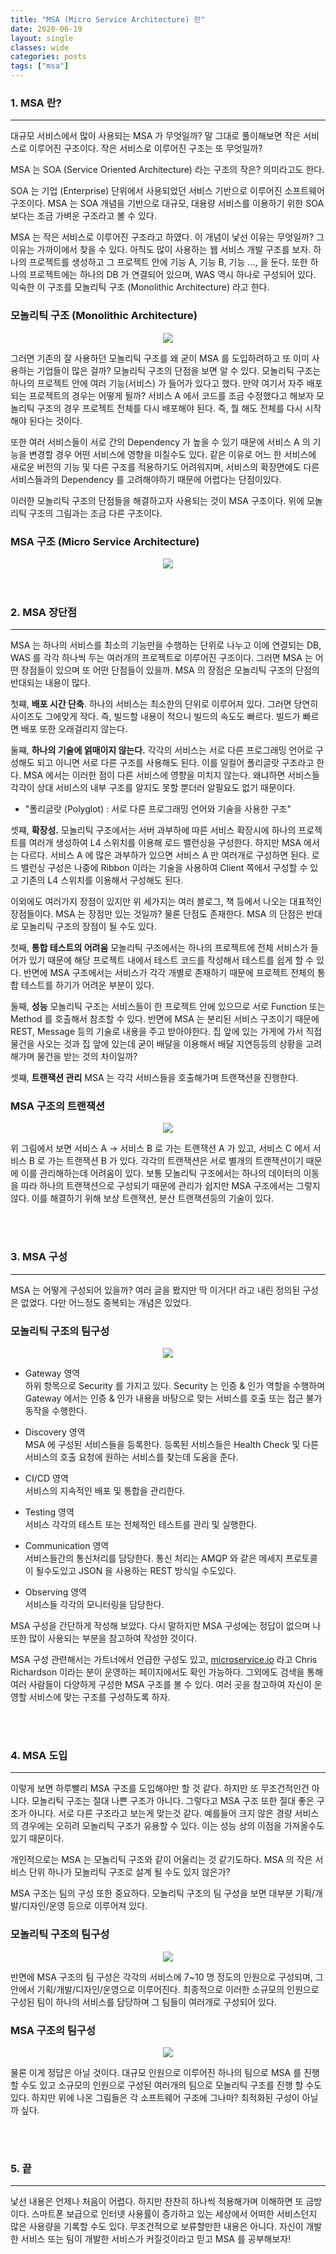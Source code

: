 ```yaml
---
title: "MSA (Micro Service Architecture) 란"
date: 2020-06-19
layout: single
classes: wide
categories: posts
tags: ["msa"]
---
```


### **1. MSA 란?**
--- 
대규모 서비스에서 많이 사용되는 MSA 가 무엇일까? 말 그대로 풀이해보면 작은 서비스로 이루어진 구조이다. 작은 서비스로 이루어진 구조는 또 무엇일까? 

MSA 는 SOA (Service Oriented Architecture) 라는 구조의 작은? 의미라고도 한다. 

SOA 는 기업 (Enterprise) 단위에서 사용되었던 서비스 기반으로 이루어진 소프트웨어 구조이다. MSA 는 SOA 개념을 기반으로 대규모, 대용량 서비스를 이용하기 위한 SOA 보다는 조금 가벼운 구조라고 볼 수 있다.

MSA 는 작은 서비스로 이루어진 구조라고 하였다. 이 개념이 낯선 이유는 무엇일까? 그 이유는 가까이에서 찾을 수 있다. 아직도 많이 사용하는 웹 서비스 개발 구조를 보자. 하나의 프로젝트를 생성하고 그 프로젝트 안에 기능 A, 기능 B, 기능 ..., 을 둔다. 또한 하나의 프로젝트에는 하나의 DB 가 연결되어 있으며, WAS 역시 하나로 구성되어 있다. 익숙한 이 구조를 모놀리틱 구조 (Monolithic Architecture) 라고 한다.

### **모놀리틱 구조 (Monolithic Architecture)**
<div style="width: 100%; text-align: center;">
  <img src="https://subji.github.io/assets/images/msa1.PNG">
</div>

그러면 기존의 잘 사용하던 모놀리틱 구조를 왜 굳이 MSA 를 도입하려하고 또 이미 사용하는 기업들이 많은 걸까? 모놀리틱 구조의 단점을 보면 알 수 있다. 모놀리틱 구조는 하나의 프로젝트 안에 여러 기능(서비스) 가 들어가 있다고 했다. 만약 여기서 자주 배포되는 프로젝트의 경우는 어떻게 될까? 서비스 A 에서 코드를 조금 수정했다고 해보자 모놀리틱 구조의 경우 프로젝트 전체를 다시 배포해야 된다. 즉, 뭘 해도 전체를 다시 시작해야 된다는 것이다. 

또한 여러 서비스들이 서로 간의 Dependency 가 높을 수 있기 때문에 서비스 A 의 기능을 변경할 경우 어떤 서비스에 영향을 미칠수도 있다. 같은 이유로 어느 한 서비스에 새로운 버전의 기능 및 다른 구조를 적용하기도 어려워지며, 서비스의 확장면에도 다른 서비스들과의 Dependency 를 고려해야하기 때문에 어렵다는 단점이있다.

이러한 모놀리틱 구조의 단점들을 해결하고자 사용되는 것이 MSA 구조이다. 위에 모놀리틱 구조의 그림과는 조금 다른 구조이다.

### **MSA 구조 (Micro Service Architecture)**
<div style="width: 100%; text-align: center;">
  <img src="https://subji.github.io/assets/images/msa2.PNG">
</div>

<br>
<br>

### **2. MSA 장단점**
---
MSA 는 하나의 서비스를 최소의 기능만을 수행하는 단위로 나누고 이에 연결되는 DB, WAS 를 각각 하나씩 두는 여러개의 프로젝트로 이루어진 구조이다. 그러면 MSA 는 어떤 장점들이 있으며 또 어떤 단점들이 있을까. MSA 의 장점은 모놀리틱 구조의 단점의 반대되는 내용이 많다. 

첫쨰, **배포 시간 단축**. 하나의 서비스는 최소한의 단위로 이루어져 있다. 그러면 당연히 사이즈도 그에맞게 작다. 즉, 빌드할 내용이 적으니 빌드의 속도도 빠르다. 빌드가 빠르면 배포 또한 오래걸리지 않는다.

둘쨰, **하나의 기술에 얽매이지 않는다.** 각각의 서비스는 서로 다른 프로그래밍 언어로 구성해도 되고 아니면 서로 다른 구조를 사용해도 된다. 이를 일컬어 폴리글랏 구조라고 한다.  MSA 에서는 이러한 점이 다른 서비스에 영향을 미치지 않는다. 왜냐하면 서비스들 각각이 상대 서비스의 내부 구조를 알지도 못할 뿐더러 알필요도 없기 때문이다.    
* "폴리글랏 (Polyglot) : 서로 다른 프로그래밍 언어와 기술을 사용한 구조"

셋쨰, **확장성.** 모놀리틱 구조에서는 서버 과부하에 따른 서비스 확장시에 하나의 프로젝트를 여러개 생성하여 L4 스위치를 이용해 로드 밸런싱을 구성한다. 하지만 MSA 에서는 다르다. 서비스 A 에 많은 과부하가 있으면 서비스 A 만 여러개로 구성하면 된다. 로드 밸런싱 구성은 나중에 Ribbon 이라는 기술을 사용하여 Client 쪽에서 구성할 수 있고 기존의 L4 스위치를 이용해서 구성해도 된다.

이외에도 여러가지 장점이 있지만 위 세가지는 여러 블로그, 책 등에서 나오는 대표적인 장점들이다. MSA 는 장점만 있는 것일까? 물론 단점도 존재한다. MSA 의 단점은 반대로 모놀리틱 구조의 장점이 될 수도 있다.

첫째, **통합 테스트의 어려움** 모놀리틱 구조에서는 하나의 프로젝트에 전체 서비스가 들어가 있기 때문에 해당 프로젝트 내에서 테스트 코드를 작성해서 테스트를 쉽게 할 수 있다. 반면에 MSA 구조에서는 서비스가 각각 개별로 존재하기 때문에 프로젝트 전체의 통합 테스트를 하기가 어려운 부분이 있다. 

둘째, **성능** 모놀리틱 구조는 서비스들이 한 프로젝트 안에 있으므로 서로 Function 또는 Method 를 호출해서 참조할 수 있다. 반면에 MSA 는 분리된 서비스 구조이기 때문에 REST, Message 등의 기술로 내용을 주고 받아야한다. 집 앞에 있는 가게에 가서 직접 물건을 사오는 것과 집 앞에 있는데 굳이 배달을 이용해서 배달 지연등등의 상황을 고려해가며 물건을 받는 것의 차이일까? 

셋쨰, **트랜잭션 관리** MSA 는 각각 서비스들을 호출해가며 트랜잭션을 진행한다. 

### **MSA 구조의 트랜잭션**
<div style="width: 100%; text-align: center;">
  <img src="https://subji.github.io/assets/images/msa3.PNG">
</div>

위 그림에서 보면 서비스 A -> 서비스 B 로 가는 트랜잭션 A 가 있고, 서비스 C 에서 서비스 B 로 가는 트랜잭션 B 가 있다. 각각의 트랜잭션은 서로 별개의 트랜잭션이기 때문에 이를 관리해하는데 어려움이 있다. 보통 모놀리틱 구조에서는 하나의 데이터의 이동을 따라 하나의 트랜잭션으로 구성되기 때문에 관리가 쉽지만 MSA 구조에서는 그렇지 않다. 이를 해결하기 위해 보상 트랜잭션, 분산 트랜잭션등의 기술이 있다.

<br>
<br>

### **3. MSA 구성**
---
MSA 는 어떻게 구성되어 있을까? 여러 글을 봤지만 딱 이거다! 라고 내린 정의된 구성은 없었다. 다만 어느정도 중복되는 개념은 있었다.

### **모놀리틱 구조의 팀구성**
<div style="width: 100%; text-align: center;">
  <img src="https://subji.github.io/assets/images/msa6.PNG">
</div>

- Gateway 영역   
하위 항목으로 Security 를 가지고 있다. Security 는 인증 & 인가 역할을 수행하며 Gateway 에서는 인증 & 인가 내용을 바탕으로 맞는 서비스를 호출 또는 접근 불가 동작을 수행한다.

- Discovery 영역   
MSA 에 구성된 서비스들을 등록한다. 등록된 서비스들은 Health Check 및 다른 서비스의 호출 요청에 원하는 서비스를 찾는데 도움을 준다.

- CI/CD 영역   
서비스의 지속적인 배포 및 통합을 관리한다. 

- Testing 영역   
서비스 각각의 테스트 또는 전체적인 테스트를 관리 및 실행한다.

- Communication 영역   
서비스들간의 통신처리를 담당한다. 통신 처리는 AMQP 와 같은 메세지 프로토콜이 될수도있고 JSON 을 사용하는 REST 방식일 수도있다.

- Observing 영역   
서비스들 각각의 모니터링을 담당한다.

MSA 구성을 간단하게 작성해 보았다. 다시 말하지만 MSA 구성에는 정답이 없으며 나또한 많이 사용되는 부분을 참고하여 작성한 것이다. 

MSA 구성 관련해서는 가트너에서 언급한 구성도 있고, [microservice.io](https://microservices.io/patterns/microservices.html) 라고 Chris Richardson 이라는 분이 운영하는 페이지에서도 확인 가능하다. 그외에도 검색을 통해 여러 사람들이 다양하게 구성한 MSA 구조를 볼 수 있다. 여러 곳을 참고하여 자신이 운영할 서비스에 맞는 구조를 구성하도록 하자.

<br>
<br>

### **4. MSA 도입**
---
이렇게 보면 하루빨리 MSA 구조를 도입해야만 할 것 같다. 하지만 또 무조건적인건 아니다. 모놀리틱 구조는 절대 나쁜 구조가 아니다. 그렇다고 MSA 구조 또한 절대 좋은 구조가 아니다. 서로 다른 구조라고 보는게 맞는것 같다. 예를들어 크지 않은 경량 서비스의 경우에는 오히려 모놀리틱 구조가 유용할 수 있다. 이는 성능 상의 이점을 가져올수도 있기 때문이다. 

개인적으로는 MSA 는 모놀리틱 구조와 같이 어울리는 것 같기도하다. MSA 의 작은 서비스 단위 하나가 모놀리틱 구조로 설계 될 수도 있지 않은가? 

MSA 구조는 팀의 구성 또한 중요하다. 모놀리틱 구조의 팀 구성을 보면 대부분 기획/개발/디자인/운영 등으로 이루어져 있다.

### **모놀리틱 구조의 팀구성**
<div style="width: 100%; text-align: center;">
  <img src="https://subji.github.io/assets/images/msa4.PNG">
</div>

반면에 MSA 구조의 팀 구성은 각각의 서비스에 7~10 명 정도의 인원으로 구성되며, 그 안에서 기획/개발/디자인/운영으로 이루어진다. 최종적으로 이러한 소규모의 인원으로 구성된 팀이 하나의 서비스를 담당하며 그 팀들이 여러개로 구성되어 있다.

### **MSA 구조의 팀구성**
<div style="width: 100%; text-align: center;">
  <img src="https://subji.github.io/assets/images/msa5.PNG">
</div>

물론 이게 정답은 아닐 것이다. 대규모 인원으로 이루어진 하나의 팀으로 MSA 를 진행할 수도 있고 소규모의 인원으로 구성된 여러개의 팀으로 모놀리틱 구조를 진행 할 수도 있다. 하지만 위에 나온 그림들은 각 소프트웨어 구조에 그나마? 최적화된 구성이 아닐까 싶다.

<br>
<br>

### **5. 끝**
---
낯선 내용은 언제나 처음이 어렵다. 하지만 찬찬히 하나씩 적용해가며 이해하면 또 금방이다. 스마트폰 보급으로 인터넷 사용률이 증가하고 있는 세상에서 어떠한 서비스던지 많은 사용량을 기록할 수도 있다. 무조건적으로 보류할만한 내용은 아니다. 자신이 개발한 서비스 또는 팀이 개발한 서비스가 커질것이라고 믿고 MSA 를 공부해보자!